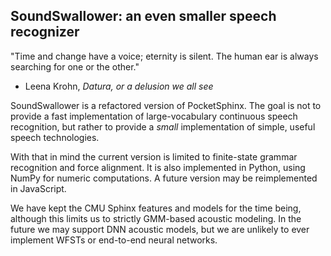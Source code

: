 SoundSwallower: an even smaller speech recognizer
-------------------------------------------------

"Time and change have a voice; eternity is silent. The human ear is
always searching for one or the other."
- Leena Krohn, *Datura, or a delusion we all see*

SoundSwallower is a refactored version of PocketSphinx.  The goal is
not to provide a fast implementation of large-vocabulary continuous
speech recognition, but rather to provide a *small* implementation of
simple, useful speech technologies.

With that in mind the current version is limited to finite-state
grammar recognition and force alignment.  It is also implemented in
Python, using NumPy for numeric computations.  A future version may be
reimplemented in JavaScript.

We have kept the CMU Sphinx features and models for the time being,
although this limits us to strictly GMM-based acoustic modeling.  In
the future we may support DNN acoustic models, but we are unlikely to
ever implement WFSTs or end-to-end neural networks.
